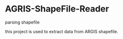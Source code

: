 # AGRIS-ShapeFile-Reader
parsing shapefile

this project is used to extract data from ARGIS shapefile.
